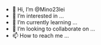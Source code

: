 - 👋 Hi, I’m @Mino23lei
- 👀 I’m interested in ...
- 🌱 I’m currently learning ...
- 💞️ I’m looking to collaborate on ...
- 📫 How to reach me ...

<!---
Mino23lei/Mino23lei is a ✨ special ✨ repository because its `README.md` (this file) appears on your GitHub profile.
You can click the Preview link to take a look at your changes.
--->
